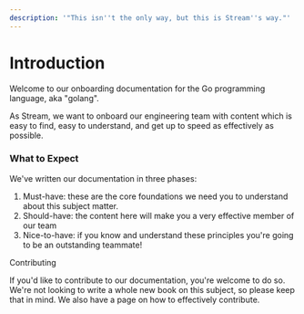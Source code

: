 ```yaml
---
description: '"This isn''t the only way, but this is Stream''s way."'
---
```


# Introduction

Welcome to our onboarding documentation for the Go programming language, aka "golang".

As Stream, we want to onboard our engineering team with content which is easy to find, easy to understand, and get up to speed as effectively as possible.

### What to Expect

We've written our documentation in three phases:

1. Must-have: these are the core foundations we need you to understand about this subject matter.
2. Should-have: the content here will make you a very effective member of our team
3. Nice-to-have: if you know and understand these principles you're going to be an outstanding teammate!

Contributing

If you'd like to contribute to our documentation, you're welcome to do so. We're not looking to write a whole new book on this subject, so please keep that in mind. We also have a page on how to effectively contribute.


